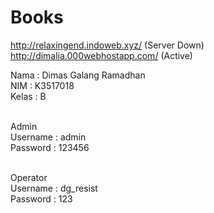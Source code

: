 # Books
http://relaxingend.indoweb.xyz/ (Server Down)<br>
http://dimalia.000webhostapp.com/ (Active)

Nama	: Dimas Galang Ramadhan<br>
NIM	: K3517018<br>
Kelas	: B<br><br>

Admin<br>
Username : admin<br>
Password : 123456<br><br>

Operator<br>
Username : dg_resist<br>
Password : 123<br>
